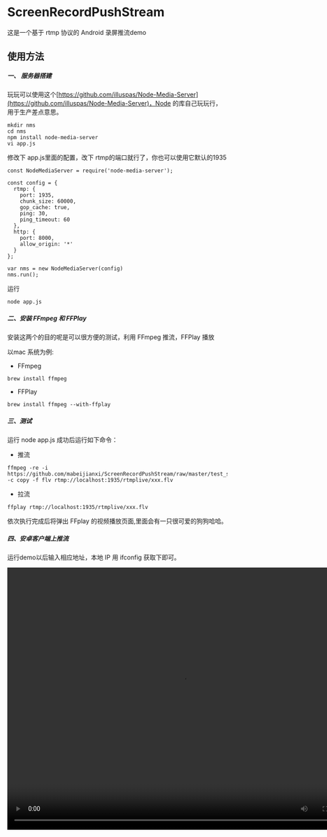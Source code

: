 # ScreenRecordPushStream
这是一个基于 rtmp 协议的 Android 录屏推流demo 


## 使用方法

##### 一、 服务器搭建
玩玩可以使用这个[https://github.com/illuspas/Node-Media-Server](https://github.com/illuspas/Node-Media-Server)，Node 的库自己玩玩行，用于生产差点意思。
```
mkdir nms
cd nms
npm install node-media-server
vi app.js
```
修改下 app.js里面的配置，改下 rtmp的端口就行了，你也可以使用它默认的1935
```
const NodeMediaServer = require('node-media-server');

const config = {
  rtmp: {
    port: 1935,
    chunk_size: 60000,
    gop_cache: true,
    ping: 30,
    ping_timeout: 60
  },
  http: {
    port: 8000,
    allow_origin: '*'
  }
};

var nms = new NodeMediaServer(config)
nms.run();
```
运行

```
node app.js
```

##### 二、安装 FFmpeg 和 FFPlay
安装这两个的目的呢是可以很方便的测试，利用 FFmpeg 推流，FFPlay 播放

以mac 系统为例:

* FFmpeg

```
brew install ffmpeg
```

* FFPlay

```
brew install ffmpeg --with-ffplay
```

##### 三、测试

运行 node app.js 成功后运行如下命令：

* 推流
```
ffmpeg -re -i https://github.com/mabeijianxi/ScreenRecordPushStream/raw/master/test_source/xxx.mp4  -c copy -f flv rtmp://localhost:1935/rtmplive/xxx.flv
```

* 拉流
```
ffplay rtmp://localhost:1935/rtmplive/xxx.flv
```
依次执行完成后将弹出 FFplay 的视频播放页面,里面会有一只很可爱的狗狗哈哈。

##### 四、安卓客户端上推流

运行demo以后输入相应地址，本地 IP 用 ifconfig 获取下即可。

<video src="https://github.com/mabeijianxi/pic-trusteeship/raw/master/pic/record_v.mp4" width="800px" height="600px" controls="controls"></video>



